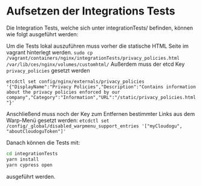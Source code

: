 # Aufsetzen der Integrations Tests

Die Integration Tests, welche sich unter integrationTests/ befinden, können wie folgt ausgeführt werden:

Um die Tests lokal auszuführen muss vorher die statische HTML Seite im vagrant hinterlegt werden.
`sudo cp /vagrant/containers/nginx/integrationTests/privacy_policies.html /var/lib/ces/nginx/volumes/customhtml/`
Außerdem muss der etcd Key `privacy_policies` gesetzt werden

`etcdctl set config/nginx/externals/privacy_policies '{"DisplayName":"Privacy Policies","Description":"Contains information about the privacy policies enforced by our company","Category":"Information","URL":"/static/privacy_policies.html"}'`

Anschließend muss noch der Key zum Entfernen bestimmter Links aus dem Warp-Menü gesetzt werden:
`etcdctl set /config/_global/disabled_warpmenu_support_entries '["myCloudogu", "aboutCloudoguToken"]'`

Danach können die Tests mit:
```bash
cd integrationTests
yarn install
yarn cypress open
```
ausgeführt werden.
